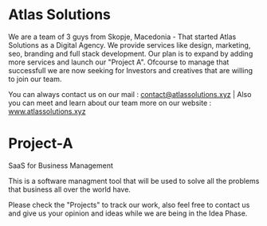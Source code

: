 # Atlas Solutions 

We are a team of 3 guys from Skopje, Macedonia - That started Atlas Solutions as a Digital Agency. We provide services like design, marketing, seo, branding and full stack development. Our plan is to expand by adding more services and launch our "Project A". Ofcourse to manage that successfull we are now seeking for Investors and creatives that are willing to join our team.

You can always contact us on our mail : contact@atlassolutions.xyz | Also you can meet and learn about our team more on our website : www.atlassolutions.xyz


# Project-A
SaaS for Business Management

This is a software managment tool that will be used to solve all the problems that business all over the world have. 

Please check the "Projects" to track our work, also feel free to contact us and give us your opinion and ideas while we are being in the Idea Phase.
